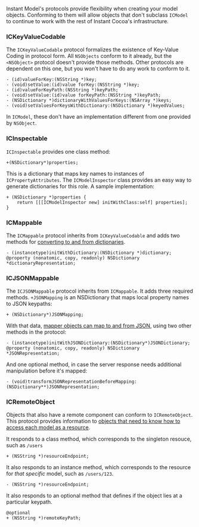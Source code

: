 Instant Model's protocols provide flexibility when creating your model objects. Conforming to them will allow objects that don't subclass `ICModel` to continue to work with the rest of Instant Cocoa's infrastructure.

### ICKeyValueCodable

The `ICKeyValueCodable` protocol formalizes the existence of Key-Value Coding in protocol form. All `NSObjects` conform to it already, but the `<NSObject>` protocol doesn't provide those methods. Other protocols are dependent on this one, but you won't have to do any work to conform to it.

	- (id)valueForKey:(NSString *)key;
	- (void)setValue:(id)value forKey:(NSString *)key;
	- (id)valueForKeyPath:(NSString *)keyPath;
	- (void)setValue:(id)value forKeyPath:(NSString *)keyPath;
	- (NSDictionary *)dictionaryWithValuesForKeys:(NSArray *)keys;
	- (void)setValuesForKeysWithDictionary:(NSDictionary *)keyedValues;

In `ICModel`, these don't have an implementation different from one provided by `NSObject`.

### ICInspectable

`ICInspectable` provides one class method:

	+(NSDictionary*)properties;

This is a dictionary that maps key names to instances of `ICPropertyAttributes`. The `ICModelInspector` class provides an easy way to generate dictionaries for this role. A sample implementation:

	+ (NSDictionary *)properties {
	    return [[[ICModelInspector new] initWithClass:self] properties];
	}

### ICMappable

The `ICMappable` protocol inherits from `ICKeyValueCodable` and adds two methods for [converting to and from dictionaries](../../instant-model/mapping).

	- (instancetype)initWithDictionary:(NSDictionary *)dictionary;
	@property (nonatomic, copy, readonly) NSDictionary *dictionaryRepresentation;

### ICJSONMappable

The `ICJSONMappable` protocol inherits from `ICMappable`. It adds three required methods. `+JSONMapping` is an NSDictionary that maps local property names to JSON keypaths:

	+ (NSDictionary*)JSONMapping;

With that data, [mapper objects can map to and from JSON](../../instant-model/mapping), using two other methods in the protocol:

	- (instancetype)initWithJSONDictionary:(NSDictionary*)JSONDictionary;
	@property (nonatomic, copy, readonly) NSDictionary *JSONRepresentation;

And one optional method, in case the server response needs additional manipulation before it's mapped:

	- (void)transformJSONRepresentationBeforeMapping:(NSDictionary**)JSONRepresentation;

### ICRemoteObject

Objects that also have a remote component can conform to `ICRemoteObject`. This protocol provides information to [objects that need to know how to access each model as a resource](../../instant-model/resource-gateway).

It responds to a class method, which corresponds to the singleton resouce, such as `/users`

	+ (NSString *)resourceEndpoint;

It also responds to an instance method, which corresponds to the resource for *that specific* model, such as `/users/123`.

	- (NSString *)resourceEndpoint;

It also responds to an optional method that defines if the object lies at a particular keypath.

	@optional
	+ (NSString *)remoteKeyPath;


